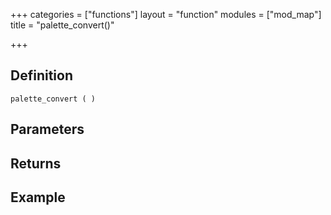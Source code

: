 +++
categories = ["functions"]
layout = "function"
modules = ["mod_map"]
title = "palette_convert()"

+++

## Definition

    palette_convert ( )

## Parameters

## Returns

## Example
